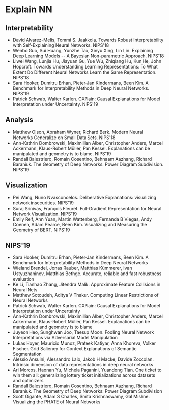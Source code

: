 # Explain NN

## Interpretability
- David Alvarez-Melis, Tommi S. Jaakkola. Towards Robust Interpretability with Self-Explaining Neural Networks. NIPS'18
- Wenbo Guo, Sui Huang, Yunzhe Tao, Xinyu Xing, Lin Lin. Explaining Deep Learning Models -- A Bayesian Non-parametric Approach. NIPS'18
- Liwei Wang, Lunjia Hu, Jiayuan Gu, Yue Wu, Zhiqiang Hu, Kun He, John Hopcroft. Towards Understanding Learning Representations: To What Extent Do Different Neural Networks Learn the Same Representation. NIPS'18
- Sara Hooker, Dumitru Erhan, Pieter-Jan Kindermans, Been Kim. A Benchmark for Interpretability Methods in Deep Neural Networks. NIPS'19
- Patrick Schwab, Walter Karlen. CXPlain: Causal Explanations for Model Interpretation under Uncertainty. NIPS'19

## Analysis
- Matthew Olson, Abraham Wyner, Richard Berk. Modern Neural Networks Generalize on Small Data Sets. NIPS'18
- Ann-Kathrin Dombrowski, Maximillian Alber, Christopher Anders, Marcel Ackermann, Klaus-Robert Müller, Pan Kessel. Explanations can be manipulated and geometry is to blame. NIPS'19
- Randall Balestriero, Romain Cosentino, Behnaam Aazhang, Richard Baraniuk. The Geometry of Deep Networks: Power Diagram Subdivision. NIPS'19

## Visualization
- Pei Wang, Nuno Nvasconcelos. Deliberative Explanations: visualizing network insecurities. NIPS'19
- Suraj Srinivas, François Fleuret. Full-Gradient Representation for Neural Network Visualization. NIPS'19
- Emily Reif, Ann Yuan, Martin Wattenberg, Fernanda B Viegas, Andy Coenen, Adam Pearce, Been Kim. Visualizing and Measuring the Geometry of BERT. NIPS'19

## NIPS'19
- Sara Hooker, Dumitru Erhan, Pieter-Jan Kindermans, Been Kim. A Benchmark for Interpretability Methods in Deep Neural Networks
- Wieland Brendel, Jonas Rauber, Matthias Kümmerer, Ivan Ustyuzhaninov, Matthias Bethge. Accurate, reliable and fast robustness evaluation
- Ke Li, Tianhao Zhang, Jitendra Malik. Approximate Feature Collisions in Neural Nets
- Matthew Sotoudeh, Aditya V Thakur. Computing Linear Restrictions of Neural Networks
- Patrick Schwab, Walter Karlen. CXPlain: Causal Explanations for Model Interpretation under Uncertainty
- Ann-Kathrin Dombrowski, Maximillian Alber, Christopher Anders, Marcel Ackermann, Klaus-Robert Müller, Pan Kessel. Explanations can be manipulated and geometry is to blame
- Juyeon Heo, Sunghwan Joo, Taesup Moon. Fooling Neural Network Interpretations via Adversarial Model Manipulation
- Lukas Hoyer, Mauricio Munoz, Prateek Katiyar, Anna Khoreva, Volker Fischer. Grid Saliency for Context Explanations of Semantic Segmentation
- Alessio Ansuini, Alessandro Laio, Jakob H Macke, Davide Zoccolan. Intrinsic dimension of data representations in deep neural networks
- Ari Morcos, Haonan Yu, Michela Paganini, Yuandong Tian. One ticket to win them all: generalizing lottery ticket initializations across datasets and optimizers
- Randall Balestriero, Romain Cosentino, Behnaam Aazhang, Richard Baraniuk. The Geometry of Deep Networks: Power Diagram Subdivision
- Scott Gigante, Adam S Charles, Smita Krishnaswamy, Gal Mishne. Visualizing the PHATE of Neural Networks
